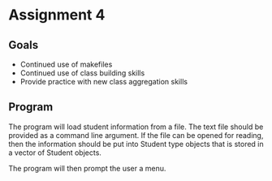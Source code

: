 # Assignment 4

## Goals
- Continued use of makefiles
- Continued use of class building skills
- Provide practice with new class aggregation skills

## Program
The program will load student information from a file. The text file should be provided as a 
command line argument. If the file can be opened for reading, then the information should be put
into Student type objects that is stored in a vector of Student objects. 

The program will then prompt the user a menu.
